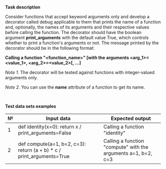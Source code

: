 __Task description__

Consider functions that accept keyword arguments only and develop a decorator called debug applicable to them that prints the name of a function and, optionally, the names of its arguments and their respective values before calling the function. The decorator should have the boolean argument __print_arguments__ with the default value True, which controls whether to print a function's arguments or not. The message printed by the decorator should be in the following format:

__Calling a function "<function_name>" [with the arguments <arg_1>=<value_1>, <arg_2>=<value_2>[, ...]__

_Note 1_. The decorator will be tested against functions with integer-valued arguments only.

_Note 2_. You can use the __name__ attribute of a function to get its name.

<br>

__Test data sets examples__

| № | Input data | Expected output |
|----------|----------|----------|
| 1    | def identity(x=0): return x / print_arguments=False   | Calling a function "identity"  |
| 2    | def compute(a=1, b=2, c=3): return (a + b) * c / print_arguments=True | Calling a function "compute" with the arguments a=1, b=2, c=3  |